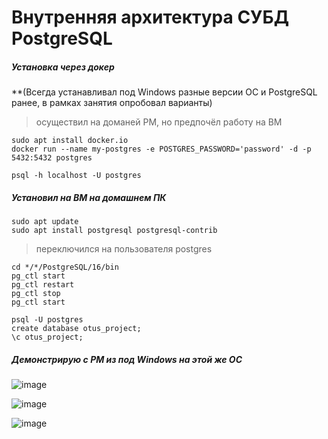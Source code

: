 # Внутренняя архитектура СУБД PostgreSQL 
##### Установка через докер
**(Всегда устанавливал под Windows разные версии ОС и PostgreSQL ранее, в рамках занятия опробовал варианты)
> осуществил на доманей РМ, но предпочёл работу на ВМ
```
sudo apt install docker.io
docker run --name my-postgres -e POSTGRES_PASSWORD='password' -d -p 5432:5432 postgres
```
```
psql -h localhost -U postgres
```

##### Установил на ВМ на домашнем ПК
```
sudo apt update
sudo apt install postgresql postgresql-contrib
```
> переключился на пользователя postgres
```
cd */*/PostgreSQL/16/bin
pg_ctl start 
pg_ctl restart
pg_ctl stop
pg_ctl start
```
```
psql -U postgres
create database otus_project;
\c otus_project;
```
##### Демонстрирую с РМ из под Windows на этой же ОС
![image](https://github.com/user-attachments/assets/a050d8ee-bf38-4468-afb1-fc8152a3d10f)

![image](https://github.com/user-attachments/assets/374eb6b8-b57a-4277-af97-3bf0ac39d1c5)

![image](https://github.com/user-attachments/assets/5a944175-6844-45d3-b4f6-b9abbb90d4c4)



